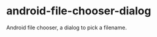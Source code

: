 android-file-chooser-dialog
===========================

Android file chooser, a dialog to pick a filename.



